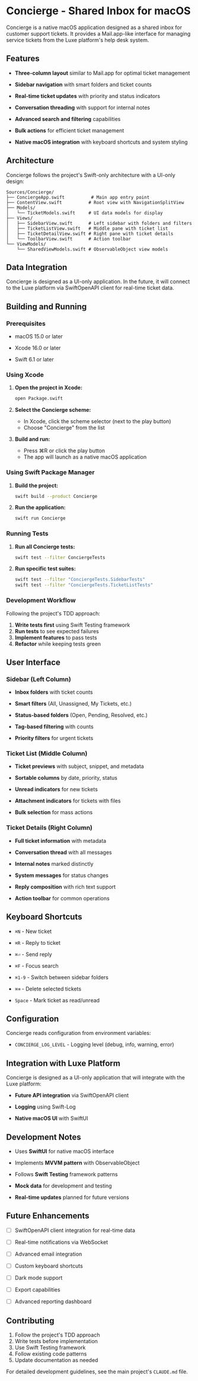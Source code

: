 # Concierge - Shared Inbox for macOS

Concierge is a native macOS application designed as a shared inbox for customer support tickets. It provides a
Mail.app-like interface for managing service tickets from the Luxe platform's help desk system.

## Features

- **Three-column layout** similar to Mail.app for optimal ticket management

- **Sidebar navigation** with smart folders and ticket counts

- **Real-time ticket updates** with priority and status indicators

- **Conversation threading** with support for internal notes

- **Advanced search and filtering** capabilities

- **Bulk actions** for efficient ticket management

- **Native macOS integration** with keyboard shortcuts and system styling

## Architecture

Concierge follows the project's Swift-only architecture with a UI-only design:

```text
Sources/Concierge/
├── ConciergeApp.swift          # Main app entry point
├── ContentView.swift          # Root view with NavigationSplitView
├── Models/
│   └── TicketModels.swift     # UI data models for display
├── Views/
│   ├── SidebarView.swift      # Left sidebar with folders and filters
│   ├── TicketListView.swift   # Middle pane with ticket list
│   ├── TicketDetailView.swift # Right pane with ticket details
│   └── ToolbarView.swift      # Action toolbar
└── ViewModels/
    └── SharedViewModels.swift # ObservableObject view models
```

## Data Integration

Concierge is designed as a UI-only application. In the future, it will connect to the Luxe platform via
SwiftOpenAPI client for real-time ticket data.

## Building and Running

### Prerequisites

- macOS 15.0 or later

- Xcode 16.0 or later

- Swift 6.1 or later

### Using Xcode

1. **Open the project in Xcode:**

   ```bash
   open Package.swift
   ```

2. **Select the Concierge scheme:**
   - In Xcode, click the scheme selector (next to the play button)
   - Choose "Concierge" from the list

3. **Build and run:**
   - Press ⌘R or click the play button
   - The app will launch as a native macOS application

### Using Swift Package Manager

1. **Build the project:**

   ```bash
   swift build --product Concierge
   ```

2. **Run the application:**

   ```bash
   swift run Concierge
   ```

### Running Tests

1. **Run all Concierge tests:**

   ```bash
   swift test --filter ConciergeTests
   ```

2. **Run specific test suites:**

   ```bash
   swift test --filter "ConciergeTests.SidebarTests"
   swift test --filter "ConciergeTests.TicketListTests"
   ```

### Development Workflow

Following the project's TDD approach:

1. **Write tests first** using Swift Testing framework
2. **Run tests** to see expected failures
3. **Implement features** to pass tests
4. **Refactor** while keeping tests green

## User Interface

### Sidebar (Left Column)

- **Inbox folders** with ticket counts

- **Smart filters** (All, Unassigned, My Tickets, etc.)

- **Status-based folders** (Open, Pending, Resolved, etc.)

- **Tag-based filtering** with counts

- **Priority filters** for urgent tickets

### Ticket List (Middle Column)

- **Ticket previews** with subject, snippet, and metadata

- **Sortable columns** by date, priority, status

- **Unread indicators** for new tickets

- **Attachment indicators** for tickets with files

- **Bulk selection** for mass actions

### Ticket Details (Right Column)

- **Full ticket information** with metadata

- **Conversation thread** with all messages

- **Internal notes** marked distinctly

- **System messages** for status changes

- **Reply composition** with rich text support

- **Action toolbar** for common operations

## Keyboard Shortcuts

- `⌘N` - New ticket

- `⌘R` - Reply to ticket

- `⌘⏎` - Send reply

- `⌘F` - Focus search

- `⌘1-9` - Switch between sidebar folders

- `⌘⌫` - Delete selected tickets

- `Space` - Mark ticket as read/unread

## Configuration

Concierge reads configuration from environment variables:

- `CONCIERGE_LOG_LEVEL` - Logging level (debug, info, warning, error)

## Integration with Luxe Platform

Concierge is designed as a UI-only application that will integrate with the Luxe platform:

- **Future API integration** via SwiftOpenAPI client

- **Logging** using Swift-Log

- **Native macOS UI** with SwiftUI

## Development Notes

- Uses **SwiftUI** for native macOS interface

- Implements **MVVM pattern** with ObservableObject

- Follows **Swift Testing** framework patterns

- **Mock data** for development and testing

- **Real-time updates** planned for future versions

## Future Enhancements

- [ ] SwiftOpenAPI client integration for real-time data

- [ ] Real-time notifications via WebSocket

- [ ] Advanced email integration

- [ ] Custom keyboard shortcuts

- [ ] Dark mode support

- [ ] Export capabilities

- [ ] Advanced reporting dashboard

## Contributing

1. Follow the project's TDD approach
2. Write tests before implementation
3. Use Swift Testing framework
4. Follow existing code patterns
5. Update documentation as needed

For detailed development guidelines, see the main project's `CLAUDE.md` file.
